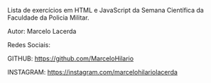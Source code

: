 
Lista de exercícios em HTML e JavaScript da Semana Científica da Faculdade da Policia Militar.

Autor: Marcelo Lacerda

Redes Sociais: 

GITHUB: https://github.com/MarceloHilario

INSTAGRAM: https://instagram.com/marcelohilariolacerda
